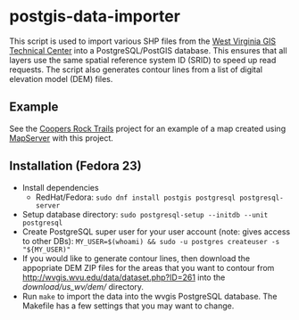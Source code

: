# postgis-data-importer

This script is used to import various SHP files from the
[West Virginia GIS Technical Center](http://wvgis.wvu.edu/) into a
PostgreSQL/PostGIS database. This ensures that all layers use the
same spatial reference system ID (SRID) to speed up read requests. The
script also generates contour lines from a list of digital elevation
model (DEM) files.

## Example

See the [Coopers Rock Trails](https://github.com/masneyb/coopers-rock-trails)
project for an example of a map created using [MapServer](http://www.mapserver.org/)
with this project.


## Installation (Fedora 23)
	
* Install dependencies
  - RedHat/Fedora: `sudo dnf install postgis postgresql postgresql-server`
* Setup database directory: `sudo postgresql-setup --initdb --unit postgresql`
* Create PostgreSQL super user for your user account (note: gives access to other DBs):
  `MY_USER=$(whoami) && sudo -u postgres createuser -s "${MY_USER)"`
* If you would like to generate contour lines, then download the appopriate DEM ZIP
  files for the areas that you want to contour from
  http://wvgis.wvu.edu/data/dataset.php?ID=261 into the _download/us_wv/dem/_ directory.
* Run `make` to import the data into the wvgis PostgreSQL database. The Makefile
  has a few settings that you may want to change.

